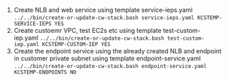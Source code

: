 1. Create NLB and web service using template service-ieps.yaml
    ```../../bin/create-or-update-cw-stack.bash service-ieps.yaml KCSTEMP-SERVICE-IEPS YES```
2. Create custoemr VPC, test EC2s etc using template test-custom-iep.yaml
    ```../../bin/create-or-update-cw-stack.bash test-custom-iep.yaml KCSTEMP-CUSTOM-IEP YES```
3. Create the endpoint service using the already created NLB and endpoint in customer private subnet using template endpoint-service.yaml
    ```../../bin/create-or-update-cw-stack.bash endpoint-service.yaml KCSTEMP-ENDPOINTS NO```